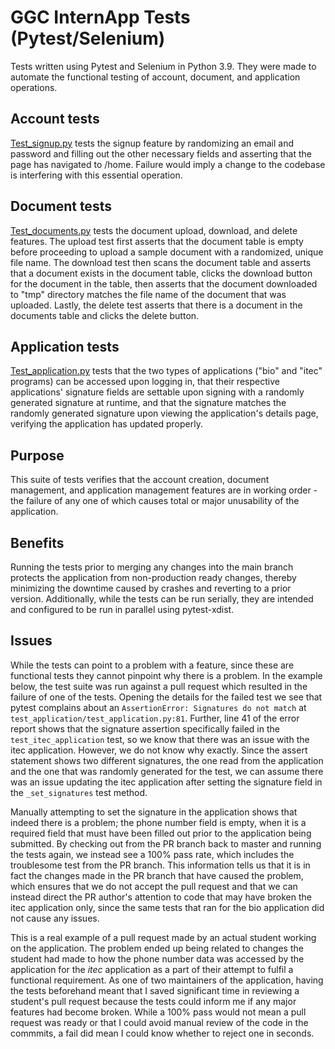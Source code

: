 # GGC InternApp Tests (Pytest/Selenium)
Tests written using Pytest and Selenium in Python 3.9. They were made to automate the functional testing of account, document, and application operations.

## Account tests
[Test_signup.py](test_signup/test_signup.py) tests the signup feature by randomizing an email and password and filling out the other necessary fields and asserting 
that the page has navigated to /home. Failure would imply a change to the codebase is interfering with this essential operation.

## Document tests
[Test_documents.py](test_documents/test_documents.py) tests the document upload, download, and delete features. The upload test first asserts that the document table is empty before proceeding to upload a sample document with a randomized, unique file name. The download test then scans the document table and asserts that a document exists in the document table, clicks the download button for the document in the table, then asserts that the document downloaded to "tmp" directory matches the file name of the document that was uploaded. Lastly, the delete test asserts that there is a document in the documents table and clicks the delete button. 

## Application tests
[Test_application.py](test_application/test_applications.py) tests that the two types of applications ("bio" and "itec" programs) can be accessed upon logging in, that their respective applications' signature fields are settable upon signing with a randomly generated signature at runtime, and that the signature matches the randomly generated signature upon viewing the application's details page, verifying the application has updated properly.

## Purpose
This suite of tests verifies that the account creation, document management, and application management features are in working order - the failure of any one of which causes total or major unusability of the application. 

## Benefits
Running the tests prior to merging any changes into the main branch protects the application from non-production ready changes, thereby minimizing the downtime caused by crashes and reverting to a prior version. Additionally, while the tests can be run serially, they are intended and configured to be run in parallel using pytest-xdist.

## Issues
While the tests can point to a problem with a feature, since these are functional tests they cannot pinpoint why there is a problem. In the example below, the test suite was run against a pull request which resulted in the failure of one of the tests. Opening the details for the failed test we see that pytest complains about an ``AssertionError: Signatures do not match`` at ``test_application/test_application.py:81``. Further, line 41 of the error report shows that the signature assertion specifically failed in the ``test_itec_application`` test, so we know that there was an issue with the itec application. However, we do not know why exactly. Since the assert statement shows two different signatures, the one read from the application and the one that was randomly generated for the test, we can assume there was an issue updating the itec application after setting the signature field in the ``_set_signatures`` test method.

Manually attempting to set the signature in the application shows that indeed there is a problem; the phone number field is empty, when it is a required field that must have been filled out prior to the application being submitted. By checking out from the PR branch back to master and running the tests again, we instead see a 100% pass rate, which includes the troublesome test from the PR branch. This information tells us that it is in fact the changes made in the PR branch that have caused the problem, which ensures that we do not accept the pull request and that we can instead direct the PR author's attention to code that may have broken the itec application only, since the same tests that ran for the bio application did not cause any issues.

This is a real example of a pull request made by an actual student working on the application. The problem ended up being related to changes the student had made to how the phone number data was accessed by the application for the _itec_ application as a part of their attempt to fulfil a functional requirement. As one of two maintainers of the application, having the tests beforehand meant that I saved significant time in reviewing a student's pull request because the tests could inform me if any major features had become broken. While a 100% pass would not mean a pull request was ready or that I could avoid manual review of the code in the commmits, a fail did mean I could know whether to reject one in seconds.
